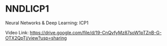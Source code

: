 # NNDLICP1
Neural Networks &amp; Deep Learning: ICP1

Video Link:
https://drive.google.com/file/d/19-CnQvfyMz87soW1pTZnB-G-OTX2QpTj/view?usp=sharing
